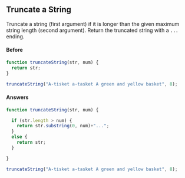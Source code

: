 ## Truncate a String

Truncate a string (first argument) if it is longer than the given maximum string length (second argument). Return the truncated string with a `...` ending.

#### Before

```javascript
function truncateString(str, num) {
  return str;
}

truncateString("A-tisket a-tasket A green and yellow basket", 8);
```

#### Answers

```javascript
function truncateString(str, num) {

  if (str.length > num) {
    return str.substring(0, num)+"...";
  }
  else {
    return str;
  }

}

truncateString("A-tisket a-tasket A green and yellow basket", 8);

```